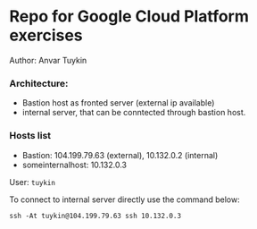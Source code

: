 # Repo for Google Cloud Platform exercises

Author: Anvar Tuykin

### Architecture:
- Bastion host as fronted server (external ip available)
- internal server, that can be conntected through bastion host.

### Hosts list
- Bastion: 104.199.79.63 (external), 10.132.0.2 (internal)
- someinternalhost: 10.132.0.3

User: `tuykin`

To connect to internal server directly use the command below:
```(bash)
ssh -At tuykin@104.199.79.63 ssh 10.132.0.3
```
